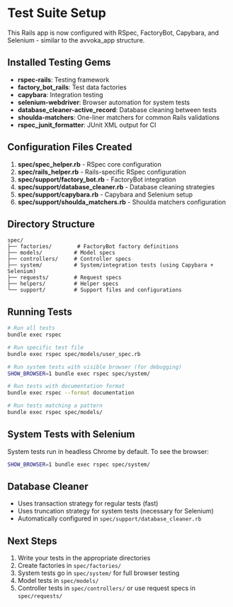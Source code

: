 # Test Suite Setup

This Rails app is now configured with RSpec, FactoryBot, Capybara, and Selenium - similar to the avvoka_app structure.

## Installed Testing Gems

- **rspec-rails**: Testing framework
- **factory_bot_rails**: Test data factories
- **capybara**: Integration testing
- **selenium-webdriver**: Browser automation for system tests
- **database_cleaner-active_record**: Database cleaning between tests
- **shoulda-matchers**: One-liner matchers for common Rails validations
- **rspec_junit_formatter**: JUnit XML output for CI

## Configuration Files Created

1. **spec/spec_helper.rb** - RSpec core configuration
2. **spec/rails_helper.rb** - Rails-specific RSpec configuration
3. **spec/support/factory_bot.rb** - FactoryBot integration
4. **spec/support/database_cleaner.rb** - Database cleaning strategies
5. **spec/support/capybara.rb** - Capybara and Selenium setup
6. **spec/support/shoulda_matchers.rb** - Shoulda matchers configuration

## Directory Structure

```
spec/
├── factories/        # FactoryBot factory definitions
├── models/          # Model specs
├── controllers/     # Controller specs
├── system/          # System/integration tests (using Capybara + Selenium)
├── requests/        # Request specs
├── helpers/         # Helper specs
└── support/         # Support files and configurations
```

## Running Tests

```bash
# Run all tests
bundle exec rspec

# Run specific test file
bundle exec rspec spec/models/user_spec.rb

# Run system tests with visible browser (for debugging)
SHOW_BROWSER=1 bundle exec rspec spec/system/

# Run tests with documentation format
bundle exec rspec --format documentation

# Run tests matching a pattern
bundle exec rspec spec/models/
```

## System Tests with Selenium

System tests run in headless Chrome by default. To see the browser:
```bash
SHOW_BROWSER=1 bundle exec rspec spec/system/
```

## Database Cleaner

- Uses transaction strategy for regular tests (fast)
- Uses truncation strategy for system tests (necessary for Selenium)
- Automatically configured in `spec/support/database_cleaner.rb`

## Next Steps

1. Write your tests in the appropriate directories
2. Create factories in `spec/factories/`
3. System tests go in `spec/system/` for full browser testing
4. Model tests in `spec/models/`
5. Controller tests in `spec/controllers/` or use request specs in `spec/requests/`